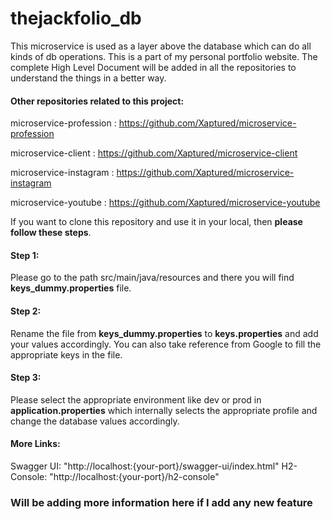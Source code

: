 # thejackfolio_db

This microservice is used as a layer above the database which can do all kinds of db operations.
This is a part of my personal portfolio website.
The complete High Level Document will be added in all the repositories to understand the things in a better way.

#### Other repositories related to this project:

microservice-profession : https://github.com/Xaptured/microservice-profession

microservice-client : https://github.com/Xaptured/microservice-client

microservice-instagram : https://github.com/Xaptured/microservice-instagram

microservice-youtube : https://github.com/Xaptured/microservice-youtube

If you want to clone this repository and use it in your local, then **please follow these steps**.

#### Step 1: 
Please go to the path src/main/java/resources and there you will find **keys_dummy.properties** file.

#### Step 2:
Rename the file from **keys_dummy.properties** to **keys.properties** and add your values accordingly.
You can also take reference from Google to fill the appropriate keys in the file.

#### Step 3:
Please select the appropriate environment like dev or prod in **application.properties**
which internally selects the appropriate profile and change the database values accordingly.

#### More Links:
Swagger UI: "http://localhost:{your-port}/swagger-ui/index.html"
H2-Console: "http://localhost:{your-port}/h2-console"


### Will be adding more information here if I add any new feature 